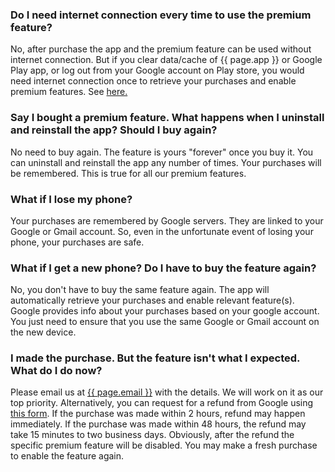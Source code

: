 ### Do I need internet connection every time to use the premium feature?

No, after purchase the app and the premium feature can be used without internet connection. But if you clear data/cache of {{ page.app }} or Google Play app, or log out from your Google account on Play store, you would need internet connection once to retrieve your purchases and enable premium features. See <a href="#troubleshoot_premium">here.</a>

### Say I bought a premium feature. What happens when I uninstall and reinstall the app? Should I buy again?

 No need to buy again. The feature is yours "forever" once you buy it. You can uninstall and reinstall the app any number of times. Your purchases will be remembered. This is true for all our premium features.

### What if I lose my phone?

 Your purchases are remembered by Google servers. They are linked to your Google or Gmail account. So, even in the unfortunate event of losing your phone, your purchases are safe.

### What if I get a new phone? Do I have to buy the feature again?

 No, you don't have to buy the same feature again. The app will automatically retrieve your purchases and enable relevant feature(s). Google provides info about your purchases based on your google account. You just need to ensure that you use the same Google or Gmail account on the new device.

### I made the purchase. But the feature isn't what I expected. What do I do now?

Please email us at <a href="mailto:{{ page.email }}">{{ page.email }}</a> with the details. We will work on it as our top priority. Alternatively, you can request for a refund from Google using <a href="https://support.google.com/googleplay/contact/play_request_refund_apps">this form</a>. If the purchase was made within 2 hours, refund may happen immediately. If the purchase was made within 48 hours, the refund may take 15 minutes to two business days. Obviously, after the refund the specific premium feature will be disabled. You may make a fresh purchase to enable the feature again.
